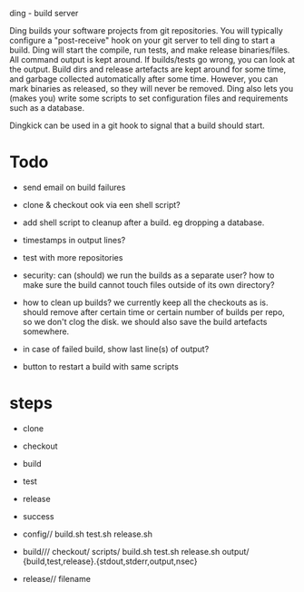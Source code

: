 ding - build server

Ding builds your software projects from git repositories.
You will typically configure a "post-receive" hook on your git server to tell ding to start a build.
Ding will start the compile, run tests, and make release binaries/files.
All command output is kept around. If builds/tests go wrong, you can look at the output.
Build dirs and release artefacts are kept around for some time, and garbage collected automatically after some time. However, you can mark binaries as released, so they will never be removed.
Ding also lets you (makes you) write some scripts to set configuration files and requirements such as a database.

Dingkick can be used in a git hook to signal that a build should start.

# Todo

- send email on build failures

- clone & checkout ook via een shell script?
- add shell script to cleanup after a build. eg dropping a database.
- timestamps in output lines?
- test with more repositories
- security: can (should) we run the builds as a separate user? how to make sure the build cannot touch files outside of its own directory?
- how to clean up builds? we currently keep all the checkouts as is. should remove after certain time or certain number of builds per repo, so we don't clog the disk.  we should also save the build artefacts somewhere.
- in case of failed build, show last line(s) of output?
- button to restart a build with same scripts

# steps
- clone
- checkout
- build
- test
- release
- success

- config/<repo>/
	build.sh
	test.sh
	release.sh
- build/<repo>/<buildID>/
	checkout/
	scripts/
		build.sh
		test.sh
		release.sh
	output/
		{build,test,release}.{stdout,stderr,output,nsec}
- release/<repo>/
	filename
